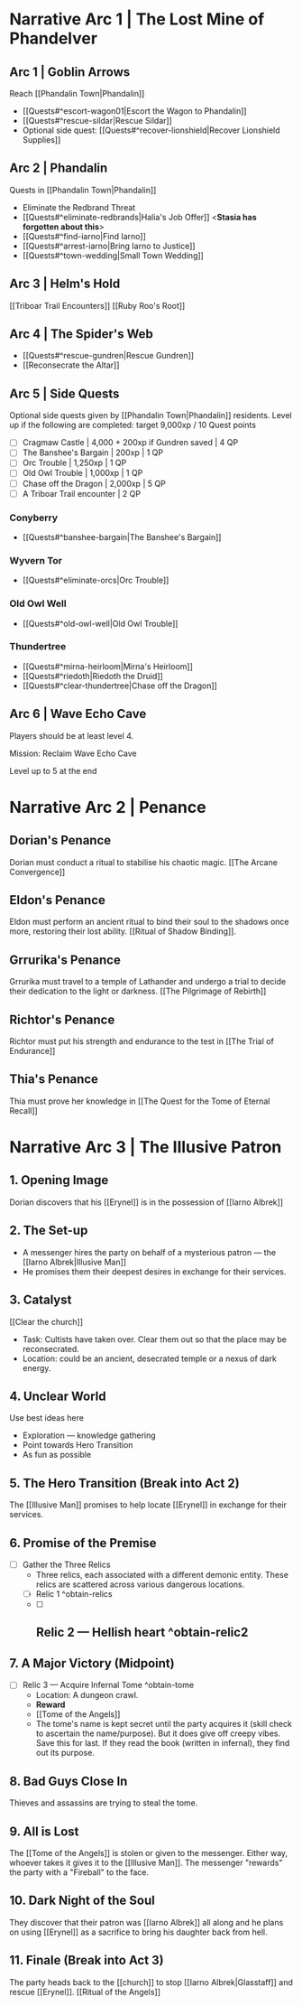 # Narrative Arc 1 | The Lost Mine of Phandelver
## Arc 1 | Goblin Arrows
Reach [[Phandalin Town|Phandalin]]
- [[Quests#^escort-wagon01|Escort the Wagon to Phandalin]]
- [[Quests#^rescue-sildar|Rescue Sildar]]
- Optional side quest: [[Quests#^recover-lionshield|Recover Lionshield Supplies]]

## Arc 2 | Phandalin
Quests in [[Phandalin Town|Phandalin]]
- Eliminate the Redbrand Threat
- [[Quests#^eliminate-redbrands|Halia's Job Offer]]  <**Stasia has forgotten about this**>
- [[Quests#^find-iarno|Find Iarno]]
- [[Quests#^arrest-iarno|Bring Iarno to Justice]]
- [[Quests#^town-wedding|Small Town Wedding]]

## Arc 3 | Helm's Hold
[[Triboar Trail Encounters]]
[[Ruby Roo's Root]]

## Arc 4 | The Spider's Web
- [[Quests#^rescue-gundren|Rescue Gundren]]
- [[Reconsecrate the Altar]]

## Arc 5 | Side Quests
Optional side quests given by [[Phandalin Town|Phandalin]] residents.
Level up if the following are completed: target 9,000xp / 10 Quest points
- [ ] Cragmaw Castle | 4,000 + 200xp if Gundren saved | 4 QP
- [ ] The Banshee's Bargain | 200xp | 1 QP
- [ ] Orc Trouble | 1,250xp | 1 QP
- [ ] Old Owl Trouble | 1,000xp | 1 QP
- [ ] Chase off the Dragon | 2,000xp | 5 QP
- [ ] A Triboar Trail encounter | 2 QP

### Conyberry
- [[Quests#^banshee-bargain|The Banshee's Bargain]]
### Wyvern Tor
- [[Quests#^eliminate-orcs|Orc Trouble]]
### Old Owl Well
- [[Quests#^old-owl-well|Old Owl Trouble]]
### Thundertree
- [[Quests#^mirna-heirloom|Mirna's Heirloom]]
- [[Quests#^riedoth|Riedoth the Druid]]
- [[Quests#^clear-thundertree|Chase off the Dragon]]

## Arc 6 | Wave Echo Cave
Players should be at least level 4.

Mission: Reclaim Wave Echo Cave

Level up to 5 at the end
# Narrative Arc 2 | Penance
## Dorian's Penance
Dorian must conduct a ritual to stabilise his chaotic magic. [[The Arcane Convergence]]

## Eldon's Penance
Eldon must perform an ancient ritual to bind their soul to the shadows once more, restoring their lost ability. [[Ritual of Shadow Binding]].

## Grrurika's Penance
Grrurika must travel to a temple of Lathander and undergo a trial to decide their dedication to the light or darkness. [[The Pilgrimage of Rebirth]]

## Richtor's Penance
Richtor must put his strength and endurance to the test in [[The Trial of Endurance]]

## Thia's Penance
Thia must prove her knowledge in [[The Quest for the Tome of Eternal Recall]]

# Narrative Arc 3 | The Illusive Patron
## 1. Opening Image
Dorian discovers that his [[Erynel]] is in the possession of [[Iarno Albrek]]
## 2. The Set-up
- A messenger hires the party on behalf of a mysterious patron — the [[Iarno Albrek|Illusive Man]]
- He promises them their deepest desires in exchange for their services.
## 3. Catalyst
[[Clear the church]]
- Task: Cultists have taken over. Clear them out so that the place may be reconsecrated.
- Location: could be an ancient, desecrated temple or a nexus of dark energy.
## 4. Unclear World
Use best ideas here
- Exploration — knowledge gathering
- Point towards Hero Transition
- As fun as possible
## 5. The Hero Transition (Break into Act 2)
The [[Illusive Man]] promises to help locate [[Erynel]] in exchange for their services.
## 6. Promise of the Premise
- [ ] Gather the Three Relics 
	- Three relics, each associated with a different demonic entity. These relics are scattered across various dangerous locations.
	- [ ] Relic 1 ^obtain-relics
	- [ ] Relic 2 — Hellish heart ^obtain-relic2
		- 
## 7. A Major Victory (Midpoint)
- [ ] Relic 3 — Acquire Infernal Tome ^obtain-tome
	- Location: A dungeon crawl.
	- **Reward**
	- [[Tome of the Angels]]
	- The tome's name is kept secret until the party acquires it (skill check to ascertain the name/purpose). But it does give off creepy vibes. Save this for last. If they read the book (written in infernal), they find out its purpose.
## 8. Bad Guys Close In
Thieves and assassins are trying to steal the tome.
## 9. All is Lost
The [[Tome of the Angels]] is stolen or given to the messenger. Either way, whoever takes it gives it to the [[Illusive Man]]. The messenger "rewards" the party with a "Fireball" to the face.
## 10. Dark Night of the Soul
They discover that their patron was [[Iarno Albrek]] all along and he plans on using [[Erynel]] as a sacrifice to bring his daughter back from hell.
## 11. Finale (Break into Act 3)
The party heads back to the [[church]] to stop [[Iarno Albrek|Glasstaff]] and rescue [[Erynel]].
[[Ritual of the Angels]]